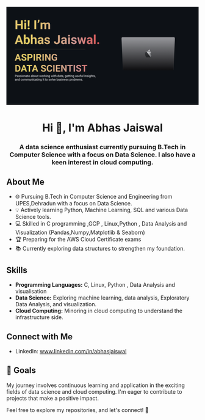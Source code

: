 [![Banner Image](https://github.com/Abhasjaiswal/Abhasjaiswal/blob/main/Make%20your%20README.png)](www.linkedin.com/in/abhasjaiswal)
<h1 align="center">Hi 👋, I'm Abhas Jaiswal</h1>
<h3 align="center">A data science enthusiast currently pursuing B.Tech in Computer Science with a focus on Data Science. I also have a keen interest in cloud computing.
</h3>

 
## About Me

- 🌐 Pursuing B.Tech in Computer Science and Engineering from UPES,Dehradun with a focus on Data Science.
- 💡 Actively learning Python, Machine Learning, SQL and various Data Science tools.
- 💻 Skilled in C programming ,GCP , Linux,Python , Data Analysis and Visualization (Pandas,Numpy,Matplotlib & Seaborn)
- 🏆 Preparing for the AWS Cloud Certificate exams
- 📚 Currently exploring data structures to strengthen my foundation.

## Skills

- **Programming Languages:** C, Linux, Python , Data Analysis and visualisation 
- **Data Science:** Exploring machine learning, data analysis, Exploratory Data Analysis, and visualization.
- **Cloud Computing:** Minoring in cloud computing to understand the infrastructure side.


## Connect with Me

- LinkedIn: www.linkedin.com/in/abhasjaiswal

## 🚀 Goals

My journey involves continuous learning and application in the exciting fields of data science and cloud computing. I'm eager to contribute to projects that make a positive impact.

Feel free to explore my repositories, and let's connect! 🌟
